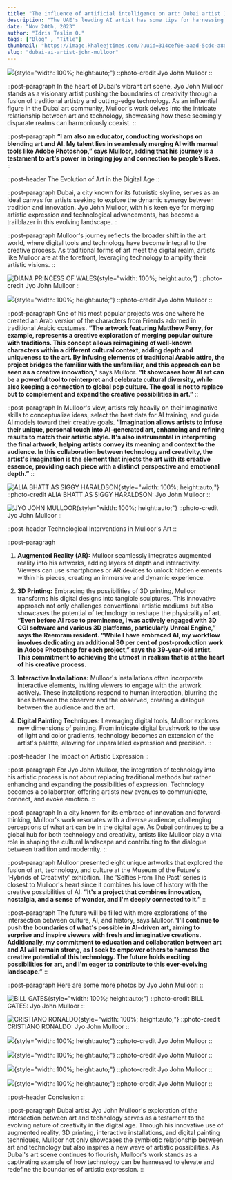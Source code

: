 ```yaml
---
title: "The influence of artificial intelligence on art: Dubai artist Jyo John Mulloor"
description: "The UAE's leading AI artist has some tips for harnessing the power of imagination with the help of Artificial Intelligence"
date: "Nov 20th, 2023"
author: "Idris Teslim O."
tags: ["Blog" , "Title"]
thumbnail: "https://image.khaleejtimes.com/?uuid=314cef0e-aaad-5cdc-a8db-68bb14276695&function=fit&type=preview&source=false&q=75&maxsize=1500&scaleup=0"
slug: "dubai-ai-artist-john-mulloor"
---
```

![](https://image.khaleejtimes.com/?uuid=171784a0-31c1-5522-ba4f-96dac89d2d21&function=fit&type=preview&source=false&q=75&maxsize=1500&scaleup=0){style="width: 100%; height:auto;"}
::photo-credit
Jyo John Mulloor
::

::post-paragraph
In the heart of Dubai's vibrant art scene, Jyo John Mulloor stands as a visionary artist pushing the boundaries of creativity through a fusion of traditional artistry and cutting-edge technology. As an influential figure in the Dubai art community, Mulloor's work delves into the intricate relationship between art and technology, showcasing how these seemingly disparate realms can harmoniously coexist.
::

::post-paragraph
**“I am also an educator, conducting workshops on blending art and AI. My talent lies in seamlessly merging AI with manual tools like Adobe Photoshop,” says Mulloor, adding that his journey is a testament to art’s power in bringing joy and connection to people’s lives.**
::

::post-header
The Evolution of Art in the Digital Age
::

::post-paragraph
Dubai, a city known for its futuristic skyline, serves as an ideal canvas for artists seeking to explore the dynamic synergy between tradition and innovation. Jyo John Mulloor, with his keen eye for merging artistic expression and technological advancements, has become a trailblazer in this evolving landscape.
::

::post-paragraph
Mulloor's journey reflects the broader shift in the art world, where digital tools and technology have become integral to the creative process. As traditional forms of art meet the digital realm, artists like Mulloor are at the forefront, leveraging technology to amplify their artistic visions.
::

![DIANA PRINCESS OF WALES](https://image.khaleejtimes.com/?uuid=fae90de9-b889-5ab7-b512-b954239d8eac&function=fit&type=preview&source=false&q=75&maxsize=1500&scaleup=0){style="width: 100%; height:auto;"}
::photo-credit
Jyo John Mulloor
::

![](https://image.khaleejtimes.com/?uuid=c0bb8f05-fc3b-586a-9ce5-bcdc005b3dec&function=fit&type=preview&source=false&q=75&maxsize=1500&scaleup=0){style="width: 100%; height:auto;"}
::photo-credit
Jyo John Mulloor
::

::post-paragraph
One of his most popular projects was one where he created an Arab version of the characters from Friends adorned in traditional Arabic costumes. **“The artwork featuring Matthew Perry, for example, represents a creative exploration of merging popular culture with traditions. This concept allows reimagining of well-known characters within a different cultural context, adding depth and uniqueness to the art. By infusing elements of traditional Arabic attire, the project bridges the familiar with the unfamiliar, and this approach can be seen as a creative innovation,”** says Mulloor. **“It showcases how AI art can be a powerful tool to reinterpret and celebrate cultural diversity, while also keeping a connection to global pop culture. The goal is not to replace but to complement and expand the creative possibilities in art.”**
::

::post-paragraph
In Mulloor's view, artists rely heavily on their imaginative skills to conceptualize ideas, select the best data for AI training, and guide AI models toward their creative goals. **“Imagination allows artists to infuse their unique, personal touch into AI-generated art, enhancing and refining results to match their artistic style. It's also instrumental in interpreting the final artwork, helping artists convey its meaning and context to the audience. In this collaboration between technology and creativity, the artist's imagination is the element that injects the art with its creative essence, providing each piece with a distinct perspective and emotional depth.”**
::

![ALIA BHATT AS SIGGY HARALDSON](https://image.khaleejtimes.com/?uuid=0f19987e-0261-53b9-821c-de2b31a6c8d6&function=fit&type=preview&source=false&q=75&maxsize=1500&scaleup=0){style="width: 100%; height:auto;"}
::photo-credit
ALIA BHATT AS SIGGY HARALDSON: Jyo John Mulloor
::

![JYO JOHN MULLOOR](https://image.khaleejtimes.com/?uuid=dac6373a-3aca-55a5-ac6f-6ce347660e02&function=fit&type=preview&source=false&q=75&maxsize=1500&scaleup=0){style="width: 100%; height:auto;"}
::photo-credit
Jyo John Mulloor
::

::post-header
Technological Interventions in Mulloor's Art
::

::post-paragragh
1. **Augmented Reality (AR):** Mulloor seamlessly integrates augmented reality into his artworks, adding layers of depth and interactivity. Viewers can use smartphones or AR devices to unlock hidden elements within his pieces, creating an immersive and dynamic experience.

2. **3D Printing:** Embracing the possibilities of 3D printing, Mulloor transforms his digital designs into tangible sculptures. This innovative approach not only challenges conventional artistic mediums but also showcases the potential of technology to reshape the physicality of art. **“Even before AI rose to prominence, I was actively engaged with 3D CGI software and various 3D platforms, particularly Unreal Engine,” says the Reemram resident. “While I have embraced AI, my workflow involves dedicating an additional 30 per cent of post-production work in Adobe Photoshop for each project,” says the 39-year-old artist. This commitment to achieving the utmost in realism that is at the heart of his creative process.**

3. **Interactive Installations:** Mulloor's installations often incorporate interactive elements, inviting viewers to engage with the artwork actively. These installations respond to human interaction, blurring the lines between the observer and the observed, creating a dialogue between the audience and the art.

4. **Digital Painting Techniques:** Leveraging digital tools, Mulloor explores new dimensions of painting. From intricate digital brushwork to the use of light and color gradients, technology becomes an extension of the artist's palette, allowing for unparalleled expression and precision.
::

::post-header
The Impact on Artistic Expression
::

::post-paragraph
For Jyo John Mulloor, the integration of technology into his artistic process is not about replacing traditional methods but rather enhancing and expanding the possibilities of expression. Technology becomes a collaborator, offering artists new avenues to communicate, connect, and evoke emotion.
::

::post-paragraph
In a city known for its embrace of innovation and forward-thinking, Mulloor's work resonates with a diverse audience, challenging perceptions of what art can be in the digital age. As Dubai continues to be a global hub for both technology and creativity, artists like Mulloor play a vital role in shaping the cultural landscape and contributing to the dialogue between tradition and modernity.
::

::post-paragraph
Mulloor presented eight unique artworks that explored the fusion of art, technology, and culture at the Museum of the Future's 'Hybrids of Creativity' exhibition. The 'Selfies From The Past' series is closest to Mulloor's heart since it combines his love of history with the creative possibilities of AI. **“It's a project that combines innovation, nostalgia, and a sense of wonder, and I'm deeply connected to it.”**
::

::post-paragraph
The future will be filled with more explorations of the intersection between culture, AI, and history, says Mulloor.**“I'll continue to push the boundaries of what's possible in AI-driven art, aiming to surprise and inspire viewers with fresh and imaginative creations. Additionally, my commitment to education and collaboration between art and AI will remain strong, as I seek to empower others to harness the creative potential of this technology. The future holds exciting possibilities for art, and I'm eager to contribute to this ever-evolving landscape.”**
::

::post-paragraph
Here are some more photos by Jyo John Mulloor:
::

![BILL GATES](https://image.khaleejtimes.com/?uuid=c0935cb0-1edc-5965-b870-415387575d72&function=fit&type=preview&source=false&q=75&maxsize=1500&scaleup=0){style="width: 100%; height:auto;"}
::photo-credit
BILL GATES: Jyo John Mulloor
::

![CRISTIANO RONALDO](https://image.khaleejtimes.com/?uuid=a7a5b41d-9ad7-5113-9707-e1133df0c424&function=fit&type=preview&source=false&q=75&maxsize=1500&scaleup=0){style="width: 100%; height:auto;"}
::photo-credit
CRISTIANO RONALDO: Jyo John Mulloor
::

![](https://image.khaleejtimes.com/?uuid=bb26bbab-3466-56a3-89dc-fe991a2c6090&function=fit&type=preview&source=false&q=75&maxsize=1500&scaleup=0){style="width: 100%; height:auto;"}
::photo-credit
Jyo John Mulloor
::

![](https://image.khaleejtimes.com/?uuid=f3a57ebf-9bd1-545d-a6c4-22337f04dfca&function=fit&type=preview&source=false&q=75&maxsize=1500&scaleup=0){style="width: 100%; height:auto;"}
::photo-credit
Jyo John Mulloor
::

![](https://image.khaleejtimes.com/?uuid=d5c155a6-b318-58e1-868c-3568c5697ca4&function=fit&type=preview&source=false&q=75&maxsize=1500&scaleup=0){style="width: 100%; height:auto;"}
::photo-credit
Jyo John Mulloor
::

![](https://image.khaleejtimes.com/?uuid=314cef0e-aaad-5cdc-a8db-68bb14276695&function=fit&type=preview&source=false&q=75&maxsize=1500&scaleup=0){style="width: 100%; height:auto;"}
::photo-credit
Jyo John Mulloor
::

::post-header
Conclusion
::

::post-paragraph
Dubai artist Jyo John Mulloor's exploration of the intersection between art and technology serves as a testament to the evolving nature of creativity in the digital age. Through his innovative use of augmented reality, 3D printing, interactive installations, and digital painting techniques, Mulloor not only showcases the symbiotic relationship between art and technology but also inspires a new wave of artistic possibilities. As Dubai's art scene continues to flourish, Mulloor's work stands as a captivating example of how technology can be harnessed to elevate and redefine the boundaries of artistic expression.
::